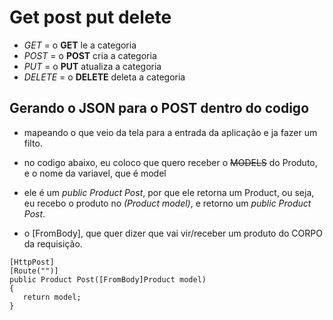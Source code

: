 # Get post put delete

- *GET* = o **GET** le a categoria
- *POST* = o **POST** cria a categoria
- *PUT* = o **PUT** atualiza a categoria
- *DELETE* =  o **DELETE** deleta a categoria

## Gerando o JSON para o POST dentro do codigo

- mapeando o que veio da tela para a entrada da aplicação e ja fazer um filto.

- no codigo abaixo, eu coloco que quero receber o ~~MODELS~~ do Produto, e o nome da variavel, que é model

- ele é um *public Product Post*, por que ele retorna um Product, ou seja, eu recebo o produto no *(Product model)*, e retorno um *public Product Post*.

- o [FromBody], que quer dizer que vai vir/receber um produto do CORPO da requisição.

```Csharp
[HttpPost]
[Route("")]
public Product Post([FromBody]Product model)
{
   return model;
}
```